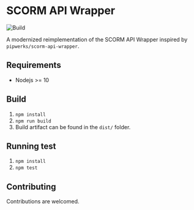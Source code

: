 # SCORM API Wrapper

![Build](https://github.com/szenadam/scorm-api-wrapper/workflows/Build/badge.svg)

A modernized reimplementation of the SCORM API Wrapper inspired by
`pipwerks/scorm-api-wrapper`.

## Requirements

- Nodejs >= 10

## Build

1. `npm install`
2. `npm run build`
3. Build artifact can be found in the `dist/` folder.

## Running test

1. `npm install`
2. `npm test`

## Contributing

Contributions are welcomed.
